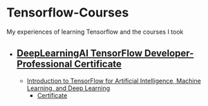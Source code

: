 
# Tensorflow-Courses

My experiences of learning Tensorflow and the courses I took

*   ##  [DeepLearningAI TensorFlow Developer-Professional Certificate](./DeepLearningAI-TensorFlow-Developer-Professional-Certificate/)
    *   [Introduction to TensorFlow for Artificial Intelligence, Machine Learning, and Deep Learning](./DeepLearningAI-TensorFlow-Developer-Professional-Certificate/D:\github\Tensorflow-Courses\DeepLearningAI-TensorFlow-Developer-Professional-Certificate\C1-Introduction-to-TensorFlow-for-Artificial-Intelligence-Machine-Learning-and-Deep-Learning)
        *   [Certificate](Certificate.pdf)
        